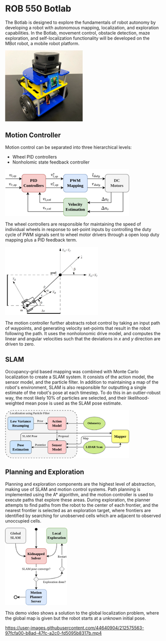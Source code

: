 # ROB 550 Botlab
The Botlab is designed to explore the fundamentals of robot autonomy by developing a robot with autonomous mapping, localization, and exploration capabilities. 
In the Botlab, movement control, obstacle detection, maze exploration, and self-localization functionality will be developed on the MBot robot, a mobile robot platform.

<img src="data/mbot.png" width="250">

## Motion Controller
Motion control can be separated into three hierarchical levels: 
- Wheel PID controllers 
- Nonholomic state feedback controller

<img src="data/wheel_pid.png" width="400">

The wheel controllers are responsible for maintaining the speed of individual wheels in response to set-point inputs by controlling the duty cycle of PWM signals sent to wheel motor drivers through a open loop duty mapping plus a PID feedback term.

<img src="data/nonholomic.png" width="300">

The motion controller further abstracts robot control by taking an input path of waypoints, and generating velocity set-points that result in the robot following the path. It uses the nonholonomic drive model, and computes the linear and angular velocities such that the deviations in *x* and *y* direction are driven to zero.

## SLAM
Occupancy-grid based mapping was combined with Monte Carlo localization to create a SLAM system.
It consists of the action model, the sensor model, and the particle filter. In addition to maintaining a map of the robot's environment, SLAM is also responsible for outputting a single estimate of the robot's pose at each timestep. To do this in an outlier-robust way, the most likely 10% of particles are selected, and their likelihood-weighted mean pose is used as the SLAM pose estimate.

<img src="data/slam_components.png" width="400">

## Planning and Exploration
Planning and exploration components are the highest level of abstraction, making use of SLAM and motion control systems. 
Path planning is implemented using the A* algorithm, and the motion controller is used to execute paths that explore these areas. 
During exploration, the planner attempts to find paths from the robot to the center of each frontier, and the nearest frontier is selected as an exploration target, where frontiers are identified by searching for unobserved cells which are adjacent to observed unoccupied cells.

<img src="data/bonus_states.png" width="200">

This demo video shows a solution to the global localization problem, where the global map is given but the robot starts at a unknown initial pose. 

https://user-images.githubusercontent.com/44640904/212575563-97fcfa00-b8ad-47fc-a2c0-fd5095b8317b.mp4
